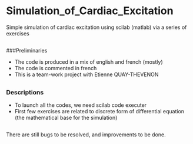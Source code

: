 # Simulation_of_Cardiac_Excitation
Simple simulation of cardiac excitation using scilab (matlab) via a series of exercises

##
###Preliminaries
- The code is produced in a mix of english and french (mostly)
- The code is commented in french
- This is a team-work project with Etienne QUAY-THEVENON

##
### Descriptions
- To launch all the codes, we need scilab code executer
- First few exercises are related to discrete form of differential equation (the mathematical base for the simulation)

##
There are still bugs to be resolved, and improvements to be done.
